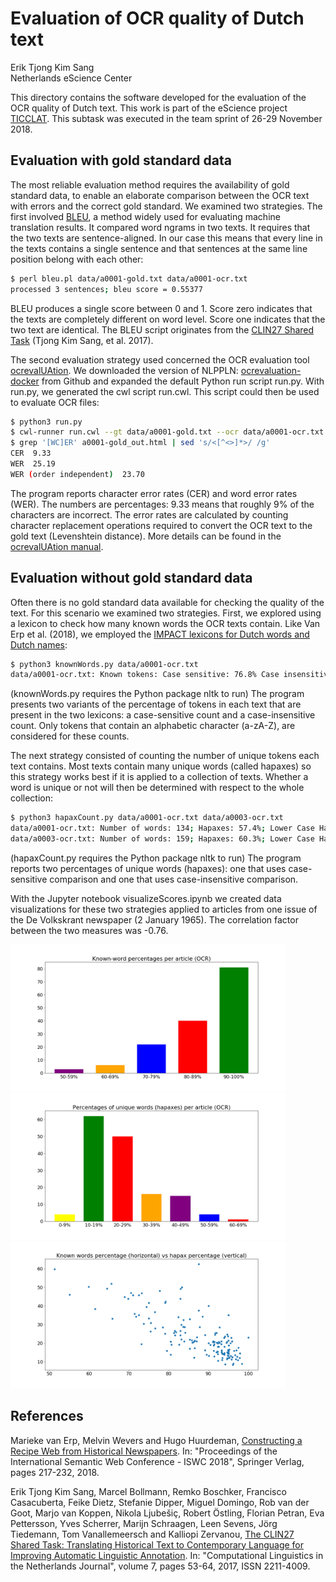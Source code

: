 # Evaluation of OCR quality of Dutch text

Erik Tjong Kim Sang<br>Netherlands eScience Center

This directory contains the software developed for the evaluation
of the OCR quality of Dutch text. This work is part of the eScience
project [TICCLAT](https://www.esciencecenter.nl/project/ticclat).
This subtask was executed in the team sprint of 26-29 November 2018.

## Evaluation with gold standard data

The most reliable evaluation method requires the availability of
gold standard data, to enable an elaborate comparison between 
the OCR text with errors and the correct gold standard. We 
examined two strategies. The first involved 
[BLEU](https://en.wikipedia.org/wiki/BLEU), a method widely used
for evaluating machine translation results. It compared word 
ngrams in two texts. It requires that the two texts are 
sentence-aligned. In our case this means that every line in the 
texts contains a single sentence and that sentences at the same
line position belong with each other:

```sh
$ perl bleu.pl data/a0001-gold.txt data/a0001-ocr.txt
processed 3 sentences; bleu score = 0.55377
```

BLEU produces a single score between 0 and 1. Score zero indicates 
that the texts are completely different on word level. Score one
indicates that the two text are identical. The BLEU script 
originates from the [CLIN27 Shared Task](https://ifarm.nl/clin2017st/) 
(Tjong Kim Sang, et al. 2017).

The second evaluation strategy used concerned the OCR evaluation
tool [ocrevalUAtion](https://github.com/impactcentre/ocrevalUAtion).
We downloaded the version of NLPPLN: [ocrevaluation-docker](https://github.com/nlppln/ocrevaluation-docker)
from Github and expanded the default Python run script run.py. 
With run.py, we generated the cwl script run.cwl. This script
could then be used to evaluate OCR files:

```sh
$ python3 run.py
$ cwl-runner run.cwl --gt data/a0001-gold.txt --ocr data/a0001-ocr.txt
$ grep '[WC]ER' a0001-gold_out.html | sed 's/<[^<>]*>/ /g'
CER  9.33 
WER  25.19 
WER (order independent)  23.70 
```

The program reports character error rates (CER) and word error
rates (WER). The numbers are percentages: 9.33 means that roughly
9% of the characters are incorrect. The error rates are calculated
by counting character replacement operations required to convert
the OCR text to the gold text (Levenshtein distance). More details 
can be found in the [ocrevalUAtion manual](https://sites.google.com/site/textdigitisation/qualitymeasures/computingerrorrates).

## Evaluation without gold standard data

Often there is no gold standard data available for checking the 
quality of the text. For this scenario we examined two strategies.
First, we explored using a lexicon to check how many known words 
the OCR texts contain. Like Van Erp et al. (2018), we employed 
the [IMPACT lexicons for Dutch words and Dutch names](https://www.digitisation.eu/tools-resources/language-resources/historical-and-named-entities-lexica-of-dutch/):

```sh
$ python3 knownWords.py data/a0001-ocr.txt
data/a0001-ocr.txt: Known tokens: Case sensitive: 76.8% Case insensitive: 80.5%
```

(knownWords.py requires the Python package nltk to run)
The program presents two variants of the percentage of tokens in 
each text that are present in the two lexicons: a case-sensitive
count and a case-insensitive count. Only tokens that contain an
alphabetic character (a-zA-Z), are considered for these counts.

The next strategy consisted of counting the number of unique 
tokens each text contains. Most texts contain many unique words
(called hapaxes) so this strategy works best if it is applied to
a collection of texts. Whether a word is unique or not will then
be determined with respect to the whole collection:

```sh
$ python3 hapaxCount.py data/a0001-ocr.txt data/a0003-ocr.txt 
data/a0001-ocr.txt: Number of words: 134; Hapaxes: 57.4%; Lower Case Hapaxes: 51.4%
data/a0003-ocr.txt: Number of words: 159; Hapaxes: 60.3%; Lower Case Hapaxes: 50.9%
```

(hapaxCount.py requires the Python package nltk to run) 
The program reports two percentages of unique words (hapaxes):
one that uses case-sensitive comparison and one that uses
case-insensitive comparison.

With the Jupyter notebook visualizeScores.ipynb we created data
visualizations for these two strategies applied to articles from
one issue of the De Volkskrant newspaper (2 January 1965). The 
correlation factor between the two measures was -0.76.

<img src="images/knownWords.png" width="440"> <img src="images/hapaxCount.png" width="440"> <img src="images/comparison.png" width="440">

## References

Marieke van Erp, Melvin Wevers and Hugo Huurdeman, [Constructing a Recipe Web from Historical Newspapers](https://github.com/DHLab-nl/historical-recipe-web/blob/master/constructing-recipe-web-2.pdf). In: "Proceedings of the International Semantic Web Conference - ISWC 2018", Springer Verlag, pages 217-232, 2018.

Erik Tjong Kim Sang, Marcel Bollmann, Remko Boschker, Francisco Casacuberta, Feike Dietz, Stefanie Dipper, Miguel Domingo, Rob van der Goot, Marjo van Koppen, Nikola Ljubešiç, Robert Östling, Florian Petran, Eva Pettersson, Yves Scherrer, Marijn Schraagen, Leen Sevens, Jörg Tiedemann, Tom Vanallemeersch and Kalliopi Zervanou, [The CLIN27 Shared Task: Translating Historical Text to Contemporary Language for Improving Automatic Linguistic Annotation](http://clinjournal.org/sites/clinjournal.org/files/04.clin27-shared-task.pdf). In: "Computational Linguistics in the Netherlands Journal", volume 7, pages 53-64, 2017, ISSN 2211-4009.

